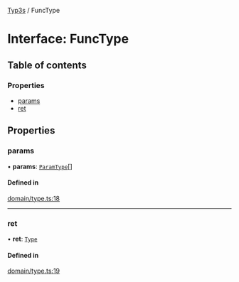 [Typ3s](../README.md) / FuncType

# Interface: FuncType

## Table of contents

### Properties

- [params](FuncType.md#params)
- [ret](FuncType.md#ret)

## Properties

### params

• **params**: [`ParamType`](ParamType.md)[]

#### Defined in

[domain/type.ts:18](https://github.com/data7expressions/typ3s/blob/6416747/src/lib/domain/type.ts#L18)

___

### ret

• **ret**: [`Type`](../classes/Type.md)

#### Defined in

[domain/type.ts:19](https://github.com/data7expressions/typ3s/blob/6416747/src/lib/domain/type.ts#L19)
